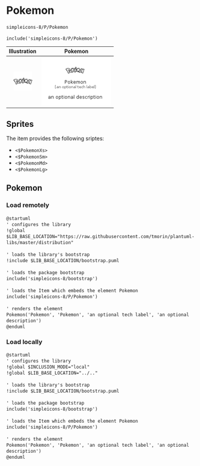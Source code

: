 # Pokemon


```text
simpleicons-8/P/Pokemon
```

```text
include('simpleicons-8/P/Pokemon')
```



| Illustration | Pokemon |
| :---: | :---: |
| ![illustration for Illustration](../../simpleicons-8/P/Pokemon.png) | ![illustration for Pokemon](../../simpleicons-8/P/Pokemon.Local.png) |



## Sprites
The item provides the following sriptes:

- `<$PokemonXs>`
- `<$PokemonSm>`
- `<$PokemonMd>`
- `<$PokemonLg>`





## Pokemon

### Load remotely
```plantuml
@startuml
' configures the library
!global $LIB_BASE_LOCATION="https://raw.githubusercontent.com/tmorin/plantuml-libs/master/distribution"

' loads the library's bootstrap
!include $LIB_BASE_LOCATION/bootstrap.puml

' loads the package bootstrap
include('simpleicons-8/bootstrap')

' loads the Item which embeds the element Pokemon
include('simpleicons-8/P/Pokemon')

' renders the element
Pokemon('Pokemon', 'Pokemon', 'an optional tech label', 'an optional description')
@enduml
```

### Load locally
```plantuml
@startuml
' configures the library
!global $INCLUSION_MODE="local"
!global $LIB_BASE_LOCATION="../.."

' loads the library's bootstrap
!include $LIB_BASE_LOCATION/bootstrap.puml

' loads the package bootstrap
include('simpleicons-8/bootstrap')

' loads the Item which embeds the element Pokemon
include('simpleicons-8/P/Pokemon')

' renders the element
Pokemon('Pokemon', 'Pokemon', 'an optional tech label', 'an optional description')
@enduml
```

